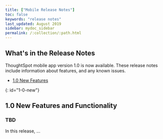 ```yaml
---
title: ["Mobile Release Notes"]
toc: false
keywords: "release notes"
last_updated: August 2019
sidebar: mydoc_sidebar
permalink: /:collection/:path.html
---
```


## What's in the Release Notes

ThoughtSpot mobile app version 1.0 is now available. These release notes include information about features, and any known issues.

* [1.0 New Features](#1-0-new)

{: id="1-0-new"}
## 1.0 New Features and Functionality

### TBD

In this release, ...
